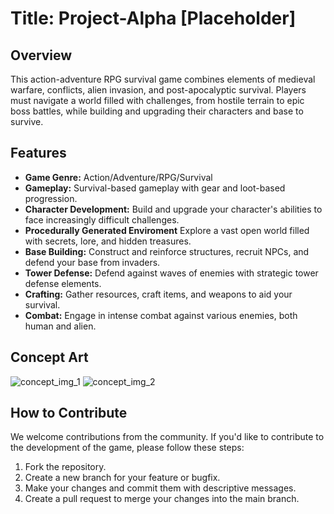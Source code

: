 # Title: Project-Alpha [Placeholder]

## Overview
This action-adventure RPG survival game combines elements of medieval warfare, conflicts, alien invasion, and post-apocalyptic survival. Players must navigate a world filled with challenges, from hostile terrain to epic boss battles, while building and upgrading their characters and base to survive.

## Features
- **Game Genre:** Action/Adventure/RPG/Survival
- **Gameplay:** Survival-based gameplay with gear and loot-based progression.
- **Character Development:** Build and upgrade your character's abilities to face increasingly difficult challenges.
- **Procedurally Generated Enviroment** Explore a vast open world filled with secrets, lore, and hidden treasures.
- **Base Building:** Construct and reinforce structures, recruit NPCs, and defend your base from invaders.
- **Tower Defense:** Defend against waves of enemies with strategic tower defense elements.
- **Crafting:** Gather resources, craft items, and weapons to aid your survival.
- **Combat:** Engage in intense combat against various enemies, both human and alien.


## Concept Art
![concept_img_1](https://github.com/seniorbush/Project-Alpha/assets/57599008/74f20be8-7733-4097-a62e-7c8060d60842)
![concept_img_2](https://github.com/seniorbush/Project-Alpha/assets/57599008/44e875cc-df0f-4b6f-809c-4bf4a82f562b)


## How to Contribute

We welcome contributions from the community. If you'd like to contribute to the development of the game, please follow these steps:
1. Fork the repository.
2. Create a new branch for your feature or bugfix.
3. Make your changes and commit them with descriptive messages.
4. Create a pull request to merge your changes into the main branch.




